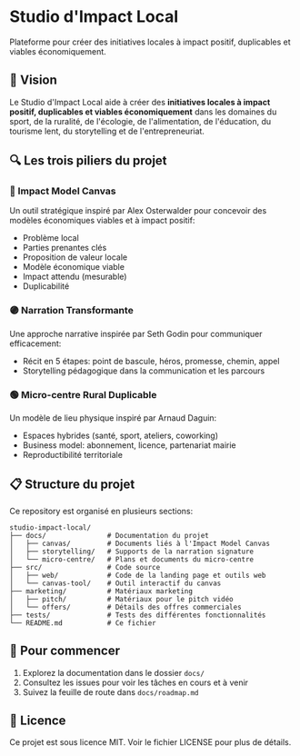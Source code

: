 # Studio d'Impact Local

Plateforme pour créer des initiatives locales à impact positif, duplicables et viables économiquement.

## 🎯 Vision

Le Studio d'Impact Local aide à créer des **initiatives locales à impact positif, duplicables et viables économiquement** dans les domaines du sport, de la ruralité, de l'écologie, de l'alimentation, de l'éducation, du tourisme lent, du storytelling et de l'entrepreneuriat.

## 🔍 Les trois piliers du projet

### 🔷 Impact Model Canvas
Un outil stratégique inspiré par Alex Osterwalder pour concevoir des modèles économiques viables et à impact positif:
- Problème local
- Parties prenantes clés
- Proposition de valeur locale
- Modèle économique viable
- Impact attendu (mesurable)
- Duplicabilité

### 🟣 Narration Transformante
Une approche narrative inspirée par Seth Godin pour communiquer efficacement:
- Récit en 5 étapes: point de bascule, héros, promesse, chemin, appel
- Storytelling pédagogique dans la communication et les parcours

### 🟢 Micro-centre Rural Duplicable
Un modèle de lieu physique inspiré par Arnaud Daguin:
- Espaces hybrides (santé, sport, ateliers, coworking)
- Business model: abonnement, licence, partenariat mairie
- Reproductibilité territoriale

## 📋 Structure du projet

Ce repository est organisé en plusieurs sections:

```
studio-impact-local/
├── docs/               # Documentation du projet
│   ├── canvas/         # Documents liés à l'Impact Model Canvas
│   ├── storytelling/   # Supports de la narration signature
│   └── micro-centre/   # Plans et documents du micro-centre
├── src/                # Code source
│   ├── web/            # Code de la landing page et outils web
│   └── canvas-tool/    # Outil interactif du canvas
├── marketing/          # Matériaux marketing
│   ├── pitch/          # Matériaux pour le pitch vidéo
│   └── offers/         # Détails des offres commerciales
├── tests/              # Tests des différentes fonctionnalités
└── README.md           # Ce fichier
```

## 🚀 Pour commencer

1. Explorez la documentation dans le dossier `docs/`
2. Consultez les issues pour voir les tâches en cours et à venir
3. Suivez la feuille de route dans `docs/roadmap.md`

## 📄 Licence

Ce projet est sous licence MIT. Voir le fichier LICENSE pour plus de détails.